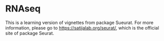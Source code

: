 # RNAseq
This is a learning version of vignettes from package Sueurat. 
For more information, please go to https://satijalab.org/seurat/, which is the official site of package Seurat.
